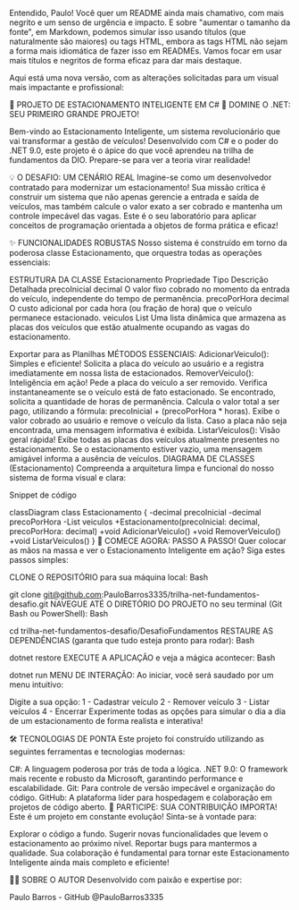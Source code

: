 Entendido, Paulo! Você quer um README ainda mais chamativo, com mais negrito e um senso de urgência e impacto. E sobre "aumentar o tamanho da fonte", em Markdown, podemos simular isso usando títulos (que naturalmente são maiores) ou tags HTML, embora as tags HTML não sejam a forma mais idiomática de fazer isso em READMEs. Vamos focar em usar mais títulos e negritos de forma eficaz para dar mais destaque.

Aqui está uma nova versão, com as alterações solicitadas para um visual mais impactante e profissional:

🚀 PROJETO DE ESTACIONAMENTO INTELIGENTE EM C#
🎯 DOMINE O .NET: SEU PRIMEIRO GRANDE PROJETO!






Bem-vindo ao Estacionamento Inteligente, um sistema revolucionário que vai transformar a gestão de veículos! Desenvolvido com C# e o poder do .NET 9.0, este projeto é o ápice do que você aprendeu na trilha de fundamentos da DIO. Prepare-se para ver a teoria virar realidade!

💡 O DESAFIO: UM CENÁRIO REAL
Imagine-se como um desenvolvedor contratado para modernizar um estacionamento! Sua missão crítica é construir um sistema que não apenas gerencie a entrada e saída de veículos, mas também calcule o valor exato a ser cobrado e mantenha um controle impecável das vagas. Este é o seu laboratório para aplicar conceitos de programação orientada a objetos de forma prática e eficaz!

✨ FUNCIONALIDADES ROBUSTAS
Nosso sistema é construído em torno da poderosa classe Estacionamento, que orquestra todas as operações essenciais:

ESTRUTURA DA CLASSE Estacionamento
Propriedade	Tipo	Descrição Detalhada
precoInicial	decimal	O valor fixo cobrado no momento da entrada do veículo, independente do tempo de permanência.
precoPorHora	decimal	O custo adicional por cada hora (ou fração de hora) que o veículo permanece estacionado.
veiculos	List<string>	Uma lista dinâmica que armazena as placas dos veículos que estão atualmente ocupando as vagas do estacionamento.

Exportar para as Planilhas
MÉTODOS ESSENCIAIS:
AdicionarVeiculo():
Simples e eficiente! Solicita a placa do veículo ao usuário e a registra imediatamente em nossa lista de estacionados.
RemoverVeiculo():
Inteligência em ação! Pede a placa do veículo a ser removido.
Verifica instantaneamente se o veículo está de fato estacionado.
Se encontrado, solicita a quantidade de horas de permanência.
Calcula o valor total a ser pago, utilizando a fórmula: precoInicial + (precoPorHora * horas).
Exibe o valor cobrado ao usuário e remove o veículo da lista.
Caso a placa não seja encontrada, uma mensagem informativa é exibida.
ListarVeiculos():
Visão geral rápida! Exibe todas as placas dos veículos atualmente presentes no estacionamento.
Se o estacionamento estiver vazio, uma mensagem amigável informa a ausência de veículos.
DIAGRAMA DE CLASSES (Estacionamento)
Compreenda a arquitetura limpa e funcional do nosso sistema de forma visual e clara:

Snippet de código

classDiagram
    class Estacionamento {
        -decimal precoInicial
        -decimal precoPorHora
        -List<string> veiculos
        +Estacionamento(precoInicial: decimal, precoPorHora: decimal)
        +void AdicionarVeiculo()
        +void RemoverVeiculo()
        +void ListarVeiculos()
    }
🚀 COMECE AGORA: PASSO A PASSO!
Quer colocar as mãos na massa e ver o Estacionamento Inteligente em ação? Siga estes passos simples:

CLONE O REPOSITÓRIO para sua máquina local:
Bash

git clone git@github.com:PauloBarros3335/trilha-net-fundamentos-desafio.git
NAVEGUE ATÉ O DIRETÓRIO DO PROJETO no seu terminal (Git Bash ou PowerShell):
Bash

cd trilha-net-fundamentos-desafio/DesafioFundamentos
RESTAURE AS DEPENDÊNCIAS (garanta que tudo esteja pronto para rodar):
Bash

dotnet restore
EXECUTE A APLICAÇÃO e veja a mágica acontecer:
Bash

dotnet run
MENU DE INTERAÇÃO:
Ao iniciar, você será saudado por um menu intuitivo:

Digite a sua opção:
1 - Cadastrar veículo
2 - Remover veículo
3 - Listar veículos
4 - Encerrar
Experimente todas as opções para simular o dia a dia de um estacionamento de forma realista e interativa!

🛠️ TECNOLOGIAS DE PONTA
Este projeto foi construído utilizando as seguintes ferramentas e tecnologias modernas:

C#: A linguagem poderosa por trás de toda a lógica.
.NET 9.0: O framework mais recente e robusto da Microsoft, garantindo performance e escalabilidade.
Git: Para controle de versão impecável e organização do código.
GitHub: A plataforma líder para hospedagem e colaboração em projetos de código aberto.
🤝 PARTICIPE: SUA CONTRIBUIÇÃO IMPORTA!
Este é um projeto em constante evolução! Sinta-se à vontade para:

Explorar o código a fundo.
Sugerir novas funcionalidades que levem o estacionamento ao próximo nível.
Reportar bugs para mantermos a qualidade.
Sua colaboração é fundamental para tornar este Estacionamento Inteligente ainda mais completo e eficiente!

🧑‍💻 SOBRE O AUTOR
Desenvolvido com paixão e expertise por:

Paulo Barros - GitHub @PauloBarros3335
